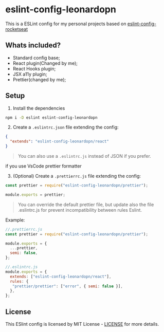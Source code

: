 # eslint-config-leonardopn

This is a ESLint config for my personal projects based on [eslint-config-rocketseat
](https://github.com/Rocketseat/eslint-config-rocketseat)

## Whats included?

- Standard config base;
- React plugin(Changed by me);
- React Hooks plugin;
- JSX a11y plugin;
- Prettier(changed by me);

## Setup

1. Install the dependencies

```bash
npm i -D eslint eslint-config-leonardopn
```

2. Create a `.eslintrc.json` file extending the config:

```json
{
  "extends": "eslint-config-leonardopn/react"
}
```

> You can also use a `.eslintrc.js` instead of JSON if you prefer.

if you use VsCode prettier formatter

3. (Optional) Create a `.prettierrc.js` file extending the config:

```js
const prettier = require("eslint-config-leonardopn/prettier");

module.exports = prettier;
```

> You can override the default prettier file, but update also the file .eslintrc.js for prevent incompatibility between rules Eslint.

Example:

```js
//.prettierrc.js
const prettier = require("eslint-config-leonardopn/prettier");

module.exports = {
  ...prettier,
  semi: false,
};
```

```js
//.eslintrc.js
module.exports = {
  extends: ["eslint-config-leonardopn/react"],
  rules: {
   "prettier/prettier": ["error", { semi: false }],
  },
};
```

## License

This ESlint config is licensed by MIT License - [LICENSE](LICENSE) for more details.
